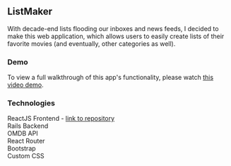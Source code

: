 ## ListMaker

With decade-end lists flooding our inboxes and news feeds, I decided to make this web application, which allows users to easily create lists of their favorite movies (and eventually, other categories as well).
<br />

### Demo

To view a full walkthrough of this app's functionality, please watch [this video demo](https://youtu.be/V23n347YBQY).

### Technologies

ReactJS Frontend - [link to repository](https://github.com/joffitzer/top-ten-frontend)<br />
Rails Backend<br />
OMDB API<br />
React Router<br />
Bootstrap<br />
Custom CSS<br />

